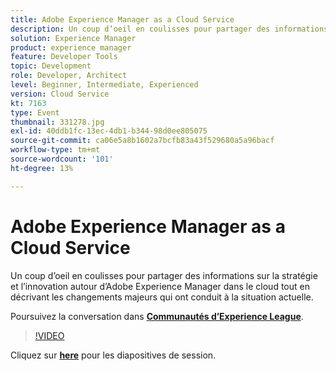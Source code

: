 ```yaml
---
title: Adobe Experience Manager as a Cloud Service
description: Un coup d’oeil en coulisses pour partager des informations sur la stratégie et l’innovation autour d’Adobe Experience Manager dans le cloud tout en décrivant les changements majeurs qui ont conduit à la situation actuelle. Cette session a été diffusée dans le cadre d’un événement de contenu Adobe Developers Live.
solution: Experience Manager
product: experience manager
feature: Developer Tools
topic: Development
role: Developer, Architect
level: Beginner, Intermediate, Experienced
version: Cloud Service
kt: 7163
type: Event
thumbnail: 331278.jpg
exl-id: 40ddb1fc-13ec-4db1-b344-98d0ee805075
source-git-commit: ca06e5a8b1602a7bcfb83a43f529680a5a96bacf
workflow-type: tm+mt
source-wordcount: '101'
ht-degree: 13%

---
```


# Adobe Experience Manager as a Cloud Service

Un coup d’oeil en coulisses pour partager des informations sur la stratégie et l’innovation autour d’Adobe Experience Manager dans le cloud tout en décrivant les changements majeurs qui ont conduit à la situation actuelle.

Poursuivez la conversation dans **[Communautés d’Experience League](http://adobe.ly/36Yd3v6)**.

>[!VIDEO](https://video.tv.adobe.com/v/331278/?quality=12&learn=on&hidetitle=true)

Cliquez sur **[here](/help/adobe-developers-live/assets/experience-manager-as-cloud-service.pdf)** pour les diapositives de session.
